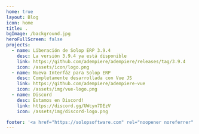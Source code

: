 ```yaml
---
home: true
layout: Blog
icon: home
title: .
bgImage: /background.jpg
heroFullScreen: false
projects:
  - name: Liberación de Solop ERP 3.9.4
    desc: La versión 3.9.4 ya está disponible
    link: https://github.com/adempiere/adempiere/releases/tag/3.9.4
    icon: /assets/icon/logo.png
  - name: Nueva Interfáz para Solop ERP
    desc: Completamente desarrollada con Vue JS
    link: https://github.com/adempiere/adempiere-vue
    icon: /assets/img/vue-logo.png
  - name: Discord
    desc: Estamos en Discord!
    link: https://discord.gg/UWcyn7DEzV
    icon: /assets/img/discord-logo.png

footer: '<a href="https://solopsoftware.com" rel="noopener noreferrer" target="_blank">Solop Software</a> | <a href="/about">Nosotros</a>'
---
```

